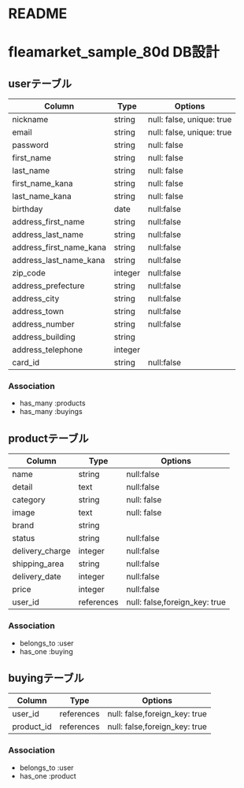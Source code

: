 # README

# fleamarket_sample_80d DB設計

## userテーブル
|Column|Type|Options|
|------|----|-------|
|nickname|string|null: false, unique: true|
|email|string|null: false, unique: true|
|password|string|null: false|
|first_name|string|null: false|
|last_name|string|null: false|
|first_name_kana|string|null: false|
|last_name_kana|string|null: false|
|birthday|date|null:false|
|address_first_name|string|null:false|
|address_last_name|string|null:false|
|address_first_name_kana|string|null:false|
|address_last_name_kana|string|null:false|
|zip_code|integer|null:false|
|address_prefecture|string|null:false|
|address_city|string|null:false|
|address_town|string|null:false|
|address_number|string|null:false|
|address_building|string||
|address_telephone|integer||
|card_id|string|null:false|

### Association
- has_many :products
- has_many :buyings

## productテーブル
|Column|Type|Options|
|------|----|-------|
|name|string|null:false|
|detail|text|null:false|
|category|string|null: false|
|image|text|null: false|
|brand|string||
|status|string|null:false|
|delivery_charge|integer|null:false|
|shipping_area|string|null:false|
|delivery_date|integer|null:false|
|price|integer|null:false|
|user_id|references|null: false,foreign_key: true|

### Association
- belongs_to :user
- has_one :buying

## buyingテーブル
|Column|Type|Options|
|------|----|-------|
|user_id|references|null: false,foreign_key: true|
|product_id|references|null: false,foreign_key: true|

### Association
- belongs_to :user
- has_one :product